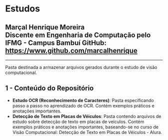 # **Estudos**
Marçal Henrique Moreira  
Discente em Engenharia de Computação pelo IFMG - Campus Bambuí
GitHub: <https://www.github.com/marcalhenrique>
--

---

Pasta destinada a armazenar arquivos gerados durante o estudo de visão computacional.

## **1 - Conteúdo do Repositório**
* **Estudo OCR (Reconhecimento de Caracteres)**: Pasta especificando passo a passo no aprendizado de OCR. Contém exemplos práticos e anotações importantes.
* **Detecção de Texto em Placas de Véiculos**: Pasta contendo arquivos de estudo sobre detecção de texto em placas de veículos. Contém exemplos práticos e anotações importantes, baseando-se no curso de Visão Computacional: Detecção de Texto em Placas de Véiculos - Alura.
